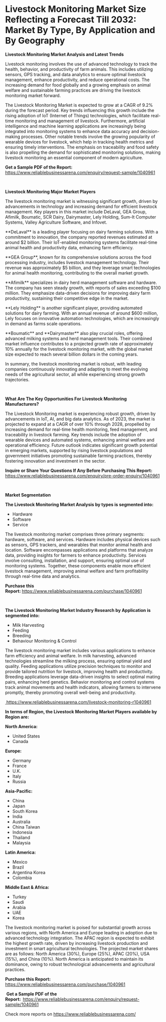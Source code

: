 <p><h1>Livestock Monitoring Market Size Reflecting a Forecast Till 2032: Market By Type, By Application and By Geography</h1></p><p><strong>Livestock Monitoring Market Analysis and Latest Trends</strong></p>
<p><p>Livestock monitoring involves the use of advanced technology to track the health, behavior, and productivity of farm animals. This includes utilizing sensors, GPS tracking, and data analytics to ensure optimal livestock management, enhance productivity, and reduce operational costs. The increasing demand for food globally and a growing emphasis on animal welfare and sustainable farming practices are driving the livestock monitoring market forward.</p><p>The Livestock Monitoring Market is expected to grow at a CAGR of 9.2% during the forecast period. Key trends influencing this growth include the rising adoption of IoT (Internet of Things) technologies, which facilitate real-time monitoring and management of livestock. Furthermore, artificial intelligence and machine learning applications are increasingly being integrated into monitoring systems to enhance data accuracy and decision-making processes. Other notable trends involve the growing popularity of wearable devices for livestock, which help in tracking health metrics and ensuring timely interventions. The emphasis on traceability and food safety is also propelling the demand for sophisticated monitoring solutions, making livestock monitoring an essential component of modern agriculture.</p></p>
<p><strong>Get a Sample PDF of the Report:&nbsp;</strong> <a href="https://www.reliablebusinessarena.com/enquiry/request-sample/1040961?utm_campaign=2146&utm_medium=2&utm_source=Github&utm_content=ia&utm_term=30032025&utm_id=livestock-monitoring">https://www.reliablebusinessarena.com/enquiry/request-sample/1040961</a></p>
<p>&nbsp;</p>
<p><strong>Livestock Monitoring Major Market Players</strong></p>
<p><p>The livestock monitoring market is witnessing significant growth, driven by advancements in technology and increasing demand for efficient livestock management. Key players in this market include DeLaval, GEA Group, Afimilk, Boumatic, SCR Dairy, Dairymaster, Lely Holding, Sum-It Computer Systems, Valley Agriculture Software, and Infovet.</p><p>**DeLaval** is a leading player focusing on dairy farming solutions. With a commitment to innovation, the company reported revenues estimated at around $2 billion. Their IoT-enabled monitoring systems facilitate real-time animal health and productivity data, enhancing farm efficiency.</p><p>**GEA Group**, known for its comprehensive solutions across the food processing industry, includes livestock management technology. Their revenue was approximately $5 billion, and they leverage smart technologies for animal health monitoring, contributing to the overall market growth.</p><p>**Afimilk** specializes in dairy herd management software and hardware. The company has seen steady growth, with reports of sales exceeding $100 million. They emphasize data-driven decisions for improving dairy farm productivity, sustaining their competitive edge in the market.</p><p>**Lely Holding** is another significant player, providing automated solutions for dairy farming. With an annual revenue of around $600 million, Lely focuses on innovative automation technologies, which are increasingly in demand as farms scale operations.</p><p>**Boumatic** and **Dairymaster** also play crucial roles, offering advanced milking systems and herd management tools. Their combined market influence contributes to a projected growth rate of approximately 10% annually for the livestock monitoring market, with the global market size expected to reach several billion dollars in the coming years.</p><p>In summary, the livestock monitoring market is robust, with leading companies continuously innovating and adapting to meet the evolving needs of the agricultural sector, all while experiencing strong growth trajectories.</p></p>
<p>&nbsp;</p>
<p><strong>What Are The Key Opportunities For Livestock Monitoring Manufacturers?</strong></p>
<p><p>The Livestock Monitoring market is experiencing robust growth, driven by advancements in IoT, AI, and big data analytics. As of 2023, the market is projected to expand at a CAGR of over 10% through 2028, propelled by increasing demand for real-time health monitoring, feed management, and traceability in livestock farming. Key trends include the adoption of wearable devices and automated systems, enhancing animal welfare and operational efficiency. Future outlook indicates significant growth potential in emerging markets, supported by rising livestock populations and government initiatives promoting sustainable farming practices, thereby fostering innovation and investment in the sector.</p></p>
<p><strong>Inquire or Share Your Questions If Any Before Purchasing This Report:</strong> <a href="https://www.reliablebusinessarena.com/enquiry/pre-order-enquiry/1040961?utm_campaign=2146&utm_medium=2&utm_source=Github&utm_content=ia&utm_term=30032025&utm_id=livestock-monitoring">https://www.reliablebusinessarena.com/enquiry/pre-order-enquiry/1040961</a></p>
<p>&nbsp;</p>
<p><strong>Market Segmentation</strong></p>
<p><strong>The Livestock Monitoring Market Analysis by types is segmented into:</strong></p>
<p><ul><li>Hardware</li><li>Software</li><li>Service</li></ul></p>
<p><p>The livestock monitoring market comprises three primary segments: hardware, software, and services. Hardware includes physical devices such as sensors, GPS trackers, and wearables that monitor animal health and location. Software encompasses applications and platforms that analyze data, providing insights for farmers to enhance productivity. Services involve consulting, installation, and support, ensuring optimal use of monitoring systems. Together, these components enable more efficient livestock management, improving animal welfare and farm profitability through real-time data and analytics.</p></p>
<p><strong>Purchase this Report:&nbsp;</strong><a href="https://www.reliablebusinessarena.com/purchase/1040961?utm_campaign=2146&utm_medium=2&utm_source=Github&utm_content=ia&utm_term=30032025&utm_id=livestock-monitoring">https://www.reliablebusinessarena.com/purchase/1040961</a></p>
<p>&nbsp;</p>
<p><strong>The Livestock Monitoring Market Industry Research by Application is segmented into:</strong></p>
<p><ul><li>Milk Harvesting</li><li>Feeding</li><li>Breeding</li><li>Behaviour Monitoring & Control</li></ul></p>
<p><p>The livestock monitoring market includes various applications to enhance farm efficiency and animal welfare. In milk harvesting, advanced technologies streamline the milking process, ensuring optimal yield and quality. Feeding applications utilize precision techniques to monitor and provide tailored nutrition for livestock, improving health and productivity. Breeding applications leverage data-driven insights to select optimal mating pairs, enhancing herd genetics. Behavior monitoring and control systems track animal movements and health indicators, allowing farmers to intervene promptly, thereby promoting overall well-being and productivity.</p></p>
<p><a href="https://www.reliablebusinessarena.com/livestock-monitoring-r1040961?utm_campaign=2146&utm_medium=2&utm_source=Github&utm_content=ia&utm_term=30032025&utm_id=livestock-monitoring">&nbsp;https://www.reliablebusinessarena.com/livestock-monitoring-r1040961</a></p>
<p><strong>In terms of Region, the Livestock Monitoring Market Players available by Region are:</strong></p>
<p>
    <p> <strong> North America: </strong>
        <ul>
            <li>United States</li>
            <li>Canada</li>
        </ul>
        </p> 
    <p> <strong> Europe: </strong>
        <ul>
            <li>Germany</li>
            <li>France</li>
            <li>U.K.</li>
            <li>Italy</li>
            <li>Russia</li>
        </ul>
        </p> 
    <p> <strong> Asia-Pacific: </strong>
        <ul>
            <li>China</li>
            <li>Japan</li>
            <li>South Korea</li>
            <li>India</li>
            <li>Australia</li>
            <li>China Taiwan</li>
            <li>Indonesia</li>
            <li>Thailand</li>
            <li>Malaysia</li>
        </ul>
        </p> 
    <p> <strong> Latin America: </strong>
        <ul>
            <li>Mexico</li>
            <li>Brazil</li>
            <li>Argentina Korea</li>
            <li>Colombia</li>
        </ul>
        </p> 
    <p> <strong> Middle East & Africa: </strong>
        <ul>
            <li>Turkey</li>
            <li>Saudi</li>
            <li>Arabia</li>
            <li>UAE</li>
            <li>Korea</li>
        </ul>
    </p>
    </p>
<p><p>The livestock monitoring market is poised for substantial growth across various regions, with North America and Europe leading in adoption due to advanced technology integration. The APAC region is expected to exhibit the highest growth rate, driven by increasing livestock production and investment in smart agricultural technologies. The projected market shares are as follows: North America (30%), Europe (25%), APAC (20%), USA (15%), and China (10%). North America is anticipated to maintain its dominance, owing to robust technological advancements and agricultural practices.</p></p>
<p><strong>Purchase this Report: </strong><a href="https://www.reliablebusinessarena.com/purchase/1040961?utm_campaign=2146&utm_medium=2&utm_source=Github&utm_content=ia&utm_term=30032025&utm_id=livestock-monitoring">https://www.reliablebusinessarena.com/purchase/1040961</a></p>
<p>&nbsp;<strong>Get a Sample PDF of the Report:&nbsp;&nbsp;</strong><a href="https://www.reliablebusinessarena.com/enquiry/request-sample/1040961?utm_campaign=2146&utm_medium=2&utm_source=Github&utm_content=ia&utm_term=30032025&utm_id=livestock-monitoring">https://www.reliablebusinessarena.com/enquiry/request-sample/1040961</a></p>
<p><strong></strong></p>
<p>Check more reports on <a href="https://www.reliablebusinessarena.com/?utm_campaign=2146&utm_medium=2&utm_source=Github&utm_content=ia&utm_term=30032025&utm_id=livestock-monitoring">https://www.reliablebusinessarena.com/</a></p>